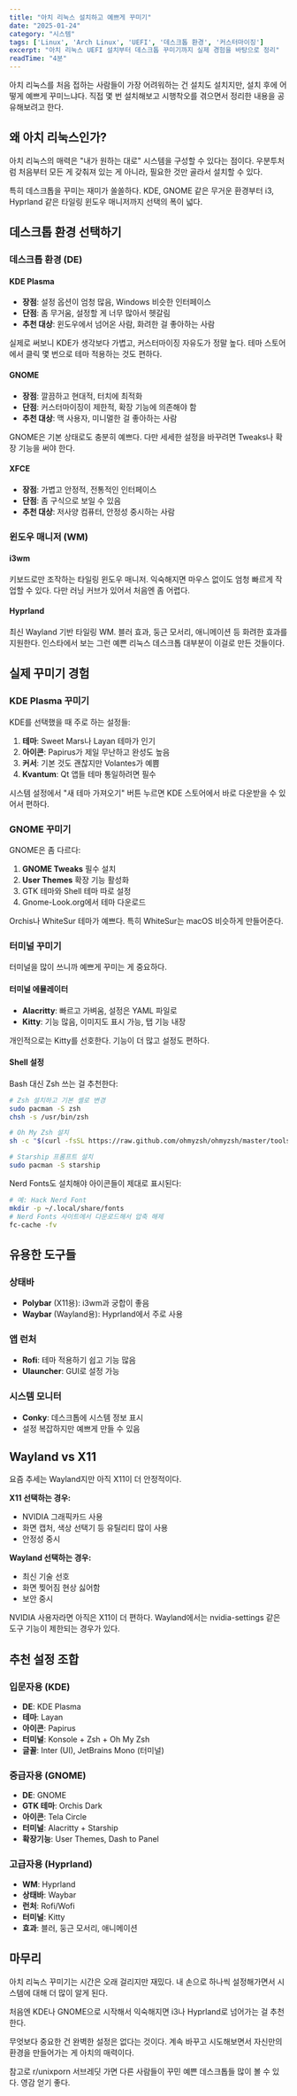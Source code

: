 ```yaml
---
title: "아치 리눅스 설치하고 예쁘게 꾸미기"
date: "2025-01-24"
category: "시스템"
tags: ['Linux', 'Arch Linux', 'UEFI', '데스크톱 환경', '커스터마이징']
excerpt: "아치 리눅스 UEFI 설치부터 데스크톱 꾸미기까지 실제 경험을 바탕으로 정리"
readTime: "4분"
---
```


아치 리눅스를 처음 접하는 사람들이 가장 어려워하는 건 설치도 설치지만, 설치 후에 어떻게 예쁘게 꾸미느냐다. 직접 몇 번 설치해보고 시행착오를 겪으면서 정리한 내용을 공유해보려고 한다.

## 왜 아치 리눅스인가?

아치 리눅스의 매력은 "내가 원하는 대로" 시스템을 구성할 수 있다는 점이다. 우분투처럼 처음부터 모든 게 갖춰져 있는 게 아니라, 필요한 것만 골라서 설치할 수 있다. 

특히 데스크톱을 꾸미는 재미가 쏠쏠하다. KDE, GNOME 같은 무거운 환경부터 i3, Hyprland 같은 타일링 윈도우 매니저까지 선택의 폭이 넓다.

## 데스크톱 환경 선택하기

### 데스크톱 환경 (DE)

#### KDE Plasma
- **장점**: 설정 옵션이 엄청 많음, Windows 비슷한 인터페이스
- **단점**: 좀 무거움, 설정할 게 너무 많아서 헷갈림
- **추천 대상**: 윈도우에서 넘어온 사람, 화려한 걸 좋아하는 사람

실제로 써보니 KDE가 생각보다 가볍고, 커스터마이징 자유도가 정말 높다. 테마 스토어에서 클릭 몇 번으로 테마 적용하는 것도 편하다.

#### GNOME  
- **장점**: 깔끔하고 현대적, 터치에 최적화
- **단점**: 커스터마이징이 제한적, 확장 기능에 의존해야 함
- **추천 대상**: 맥 사용자, 미니멀한 걸 좋아하는 사람

GNOME은 기본 상태로도 충분히 예쁘다. 다만 세세한 설정을 바꾸려면 Tweaks나 확장 기능을 써야 한다.

#### XFCE
- **장점**: 가볍고 안정적, 전통적인 인터페이스
- **단점**: 좀 구식으로 보일 수 있음
- **추천 대상**: 저사양 컴퓨터, 안정성 중시하는 사람

### 윈도우 매니저 (WM)

#### i3wm
키보드로만 조작하는 타일링 윈도우 매니저. 익숙해지면 마우스 없이도 엄청 빠르게 작업할 수 있다. 다만 러닝 커브가 있어서 처음엔 좀 어렵다.

#### Hyprland  
최신 Wayland 기반 타일링 WM. 블러 효과, 둥근 모서리, 애니메이션 등 화려한 효과를 지원한다. 인스타에서 보는 그런 예쁜 리눅스 데스크톱 대부분이 이걸로 만든 것들이다.

## 실제 꾸미기 경험

### KDE Plasma 꾸미기

KDE를 선택했을 때 주로 하는 설정들:

1. **테마**: Sweet Mars나 Layan 테마가 인기
2. **아이콘**: Papirus가 제일 무난하고 완성도 높음  
3. **커서**: 기본 것도 괜찮지만 Volantes가 예쁨
4. **Kvantum**: Qt 앱들 테마 통일하려면 필수

시스템 설정에서 "새 테마 가져오기" 버튼 누르면 KDE 스토어에서 바로 다운받을 수 있어서 편하다.

### GNOME 꾸미기

GNOME은 좀 다르다:

1. **GNOME Tweaks** 필수 설치
2. **User Themes** 확장 기능 활성화  
3. GTK 테마와 Shell 테마 따로 설정
4. Gnome-Look.org에서 테마 다운로드

Orchis나 WhiteSur 테마가 예쁘다. 특히 WhiteSur는 macOS 비슷하게 만들어준다.

### 터미널 꾸미기

터미널을 많이 쓰니까 예쁘게 꾸미는 게 중요하다.

#### 터미널 에뮬레이터
- **Alacritty**: 빠르고 가벼움, 설정은 YAML 파일로
- **Kitty**: 기능 많음, 이미지도 표시 가능, 탭 기능 내장

개인적으로는 Kitty를 선호한다. 기능이 더 많고 설정도 편하다.

#### Shell 설정
Bash 대신 Zsh 쓰는 걸 추천한다:

```bash
# Zsh 설치하고 기본 셸로 변경
sudo pacman -S zsh
chsh -s /usr/bin/zsh

# Oh My Zsh 설치
sh -c "$(curl -fsSL https://raw.github.com/ohmyzsh/ohmyzsh/master/tools/install.sh)"

# Starship 프롬프트 설치  
sudo pacman -S starship
```

Nerd Fonts도 설치해야 아이콘들이 제대로 표시된다:

```bash
# 예: Hack Nerd Font
mkdir -p ~/.local/share/fonts
# Nerd Fonts 사이트에서 다운로드해서 압축 해제
fc-cache -fv
```

## 유용한 도구들

### 상태바
- **Polybar** (X11용): i3wm과 궁합이 좋음
- **Waybar** (Wayland용): Hyprland에서 주로 사용

### 앱 런처  
- **Rofi**: 테마 적용하기 쉽고 기능 많음
- **Ulauncher**: GUI로 설정 가능

### 시스템 모니터
- **Conky**: 데스크톱에 시스템 정보 표시
- 설정 복잡하지만 예쁘게 만들 수 있음

## Wayland vs X11

요즘 추세는 Wayland지만 아직 X11이 더 안정적이다.

**X11 선택하는 경우:**
- NVIDIA 그래픽카드 사용
- 화면 캡처, 색상 선택기 등 유틸리티 많이 사용
- 안정성 중시

**Wayland 선택하는 경우:**  
- 최신 기술 선호
- 화면 찢어짐 현상 싫어함
- 보안 중시

NVIDIA 사용자라면 아직은 X11이 더 편하다. Wayland에서는 nvidia-settings 같은 도구 기능이 제한되는 경우가 있다.

## 추천 설정 조합

### 입문자용 (KDE)
- **DE**: KDE Plasma
- **테마**: Layan  
- **아이콘**: Papirus
- **터미널**: Konsole + Zsh + Oh My Zsh
- **글꼴**: Inter (UI), JetBrains Mono (터미널)

### 중급자용 (GNOME)
- **DE**: GNOME  
- **GTK 테마**: Orchis Dark
- **아이콘**: Tela Circle
- **터미널**: Alacritty + Starship
- **확장기능**: User Themes, Dash to Panel

### 고급자용 (Hyprland)
- **WM**: Hyprland
- **상태바**: Waybar
- **런처**: Rofi/Wofi  
- **터미널**: Kitty
- **효과**: 블러, 둥근 모서리, 애니메이션

## 마무리

아치 리눅스 꾸미기는 시간은 오래 걸리지만 재밌다. 내 손으로 하나씩 설정해가면서 시스템에 대해 더 많이 알게 된다.

처음엔 KDE나 GNOME으로 시작해서 익숙해지면 i3나 Hyprland로 넘어가는 걸 추천한다. 

무엇보다 중요한 건 완벽한 설정은 없다는 것이다. 계속 바꾸고 시도해보면서 자신만의 환경을 만들어가는 게 아치의 매력이다.

참고로 r/unixporn 서브레딧 가면 다른 사람들이 꾸민 예쁜 데스크톱들 많이 볼 수 있다. 영감 얻기 좋다.
